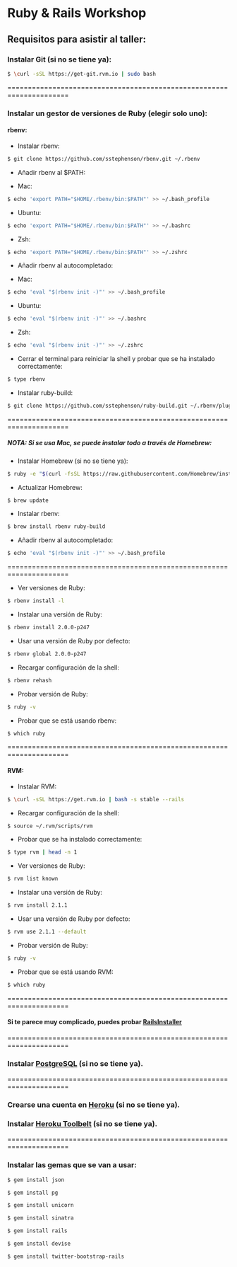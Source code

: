 # Ruby & Rails Workshop

## Requisitos para asistir al taller:



### Instalar Git (si no se tiene ya):

```bash
$ \curl -sSL https://get-git.rvm.io | sudo bash
```

 
 =====================================================================
 

### Instalar un gestor de versiones de Ruby (elegir solo uno):



#### rbenv:

 * Instalar rbenv:
 ```bash
 $ git clone https://github.com/sstephenson/rbenv.git ~/.rbenv
 ```

 * Añadir rbenv al $PATH:

 - Mac:
 ```bash
 $ echo 'export PATH="$HOME/.rbenv/bin:$PATH"' >> ~/.bash_profile
 ```

 - Ubuntu:
 ```bash
 $ echo 'export PATH="$HOME/.rbenv/bin:$PATH"' >> ~/.bashrc
 ```

 - Zsh:
 ```bash
 $ echo 'export PATH="$HOME/.rbenv/bin:$PATH"' >> ~/.zshrc
 ```

 * Añadir rbenv al autocompletado:

 - Mac:
 ```bash
 $ echo 'eval "$(rbenv init -)"' >> ~/.bash_profile
 ```

 - Ubuntu:
 ```bash
 $ echo 'eval "$(rbenv init -)"' >> ~/.bashrc
 ```

 - Zsh:
 ```bash
 $ echo 'eval "$(rbenv init -)"' >> ~/.zshrc
 ```

 * Cerrar el terminal para reiniciar la shell y probar que se ha instalado correctamente:
 ```bash
 $ type rbenv
 ```

 * Instalar ruby-build:
 ```bash
 $ git clone https://github.com/sstephenson/ruby-build.git ~/.rbenv/plugins/ruby-build
 ```
 
 =====================================================================
 
##### NOTA: Si se usa Mac, se puede instalar todo a través de Homebrew:

 * Instalar Homebrew (si no se tiene ya):
```bash
$ ruby -e "$(curl -fsSL https://raw.githubusercontent.com/Homebrew/install/master/install)"
```

 * Actualizar Homebrew:
```bash
$ brew update
```

 * Instalar rbenv:
```bash
$ brew install rbenv ruby-build
```

 * Añadir rbenv al autocompletado:
```bash
$ echo 'eval "$(rbenv init -)"' >> ~/.bash_profile
```
 
 =====================================================================
 
 * Ver versiones de Ruby:
 ```bash
 $ rbenv install -l
 ```

 * Instalar una versión de Ruby:
 ```bash
 $ rbenv install 2.0.0-p247
 ```

 * Usar una versión de Ruby por defecto:
 ```bash
 $ rbenv global 2.0.0-p247
 ```

 * Recargar configuración de la shell:
 ```bash
 $ rbenv rehash
 ```

 * Probar versión de Ruby:
 ```bash
 $ ruby -v
 ```

 * Probar que se está usando rbenv:
 ```bash
 $ which ruby
 ```

 
 =====================================================================
 

#### RVM:

 * Instalar RVM:
 ```bash
 $ \curl -sSL https://get.rvm.io | bash -s stable --rails
 ```

 * Recargar configuración de la shell:
 ```bash
 $ source ~/.rvm/scripts/rvm
 ```

 * Probar que se ha instalado correctamente:
 ```bash
 $ type rvm | head -n 1
 ```

 * Ver versiones de Ruby:
 ```bash
 $ rvm list known
 ```

 * Instalar una versión de Ruby:
 ```bash
 $ rvm install 2.1.1
 ```

 * Usar una versión de Ruby por defecto:
 ```bash
 $ rvm use 2.1.1 --default
 ```

 * Probar versión de Ruby:
 ```bash
 $ ruby -v
 ```

 * Probar que se está usando RVM:
 ```bash
 $ which ruby
 ```

 
 =====================================================================
 

#### Si te parece muy complicado, puedes probar [RailsInstaller](http://railsinstaller.org)

 
 =====================================================================
 

### Instalar [PostgreSQL](http://www.postgresql.org/download/) (si no se tiene ya).

 
 =====================================================================
 

### Crearse una cuenta en [Heroku](https://id.heroku.com/signup) (si no se tiene ya).


### Instalar [Heroku Toolbelt](https://toolbelt.heroku.com) (si no se tiene ya).

 
 =====================================================================
 

### Instalar las gemas que se van a usar:

```bash
$ gem install json

$ gem install pg

$ gem install unicorn

$ gem install sinatra

$ gem install rails

$ gem install devise

$ gem install twitter-bootstrap-rails
```


